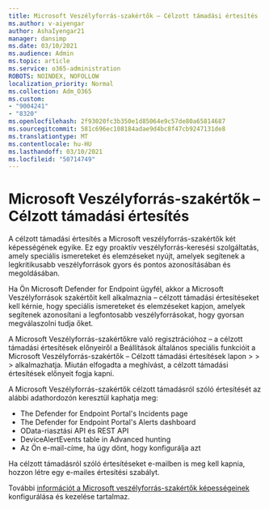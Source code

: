 ```yaml
---
title: Microsoft Veszélyforrás-szakértők – Célzott támadási értesítés
ms.author: v-aiyengar
author: AshaIyengar21
manager: dansimp
ms.date: 03/10/2021
ms.audience: Admin
ms.topic: article
ms.service: o365-administration
ROBOTS: NOINDEX, NOFOLLOW
localization_priority: Normal
ms.collection: Adm_O365
ms.custom:
- "9004241"
- "8320"
ms.openlocfilehash: 2f93020fc3b350e1d85064e9c57de80a65814687
ms.sourcegitcommit: 581c696ec108184adae9d4bc8f47cb9247131de8
ms.translationtype: MT
ms.contentlocale: hu-HU
ms.lasthandoff: 03/10/2021
ms.locfileid: "50714749"
---
```

# <a name="microsoft-threat-experts---targeted-attack-notification"></a>Microsoft Veszélyforrás-szakértők – Célzott támadási értesítés

A célzott támadási értesítés a Microsoft veszélyforrás-szakértők két képességének egyike. Ez egy proaktív veszélyforrás-keresési szolgáltatás, amely speciális ismereteket és elemzéseket nyújt, amelyek segítenek a legkritikusabb veszélyforrások gyors és pontos azonosításában és megoldásában.

Ha Ön Microsoft Defender for Endpoint ügyfél, akkor a Microsoft Veszélyforrások szakértőit kell alkalmaznia – célzott támadási értesítéseket kell kérnie, hogy speciális ismereteket és elemzéseket kapjon, amelyek segítenek azonosítani a legfontosabb veszélyforrásokat, hogy gyorsan megválaszolni tudja őket.

A Microsoft Veszélyforrás-szakértőkre való regisztrációhoz – a célzott támadási értesítések előnyeiről a Beállítások általános speciális funkcióit a Microsoft Veszélyforrás-szakértők – Célzott támadási értesítések lapon  >    >    >   alkalmazhatja. Miután elfogadta a meghívást, a célzott támadási értesítések előnyeit fogja kapni.

A Microsoft Veszélyforrás-szakértők célzott támadásról szóló értesítését az alábbi adathordozón keresztül kaphatja meg:

- The Defender for Endpoint Portal's Incidents page
- The Defender for Endpoint Portal's Alerts dashboard
- OData-riasztási API és REST API
- DeviceAlertEvents table in Advanced hunting
- Az Ön e-mail-címe, ha úgy dönt, hogy konfigurálja azt

Ha célzott támadásról szóló értesítéseket e-mailben is meg kell kapnia, hozzon létre egy e-mailes értesítési szabályt. 

További [információt a Microsoft veszélyforrás-szakértők képességeinek](https://docs.microsoft.com/windows/security/threat-protection/microsoft-defender-atp/configure-microsoft-threat-experts) konfigurálása és kezelése tartalmaz.
